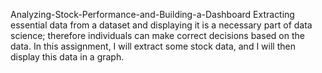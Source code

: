 Analyzing-Stock-Performance-and-Building-a-Dashboard
Extracting essential data from a dataset and displaying it is a necessary part of data science; therefore individuals can make correct decisions based on the data. In this assignment, I will extract some stock data, and I will then display this data in a graph.

